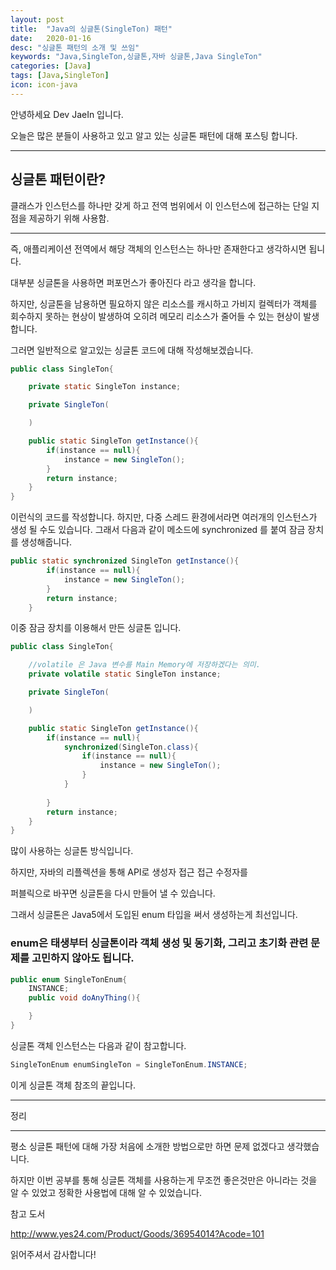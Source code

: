 ```yaml
---
layout: post
title:  "Java의 싱글톤(SingleTon) 패턴"
date:   2020-01-16
desc: "싱글톤 패턴의 소개 및 쓰임"
keywords: "Java,SingleTon,싱글톤,자바 싱글톤,Java SingleTon"
categories: [Java]
tags: [Java,SingleTon]
icon: icon-java
---
```


안녕하세요 Dev JaeIn 입니다.

오늘은 많은 분들이 사용하고 있고 알고 있는 싱글톤 패턴에 대해 포스팅 합니다.

***
## 싱글톤 패턴이란?

클래스가 인스턴스를 하나만 갖게 하고 전역 범위에서 이 인스턴스에 접근하는 단일 지점을 제공하기 위해 사용함.

***

즉, 애플리케이션 전역에서 해당 객체의 인스턴스는 하나만 존재한다고 생각하시면 됩니다.

대부분 싱글톤을 사용하면 퍼포먼스가 좋아진다 라고 생각을 합니다.

하지만, 싱글톤을 남용하면 필요하지 않은 리소스를 캐시하고 가비지 컬렉터가 객체를 회수하지 못하는 현상이 발생하여 오히려 메모리 리소스가 줄어들 수 있는 현상이 발생합니다.

그러면 일반적으로 알고있는 싱글톤 코드에 대해 작성해보겠습니다.

```java
public class SingleTon{

    private static SingleTon instance;

    private SingleTon(

    )

    public static SingleTon getInstance(){
        if(instance == null){
            instance = new SingleTon();
        }
        return instance;
    }
}

```

이런식의 코드를 작성합니다. 하지만, 다중 스레드 환경에서라면 여러개의 인스턴스가 생성 될 수도 있습니다. 그래서 다음과 같이 메소드에 synchronized 를 붙여 잠금 장치를 생성해줍니다. 

```java
public static synchronized SingleTon getInstance(){
        if(instance == null){
            instance = new SingleTon();
        }
        return instance;
    }
```

이중 잠금 장치를 이용해서 만든 싱글톤 입니다.

```java
public class SingleTon{

    //volatile 은 Java 변수를 Main Memory에 저장하겠다는 의미.
    private volatile static SingleTon instance;

    private SingleTon(

    )

    public static SingleTon getInstance(){
        if(instance == null){
            synchronized(SingleTon.class){
                if(instance == null){
                    instance = new SingleTon();
                }
            }
            
        }
        return instance;
    }
}
```

많이 사용하는 싱글톤 방식입니다.

하지만, 자바의 리플렉션을 통해 API로 생성자 접근 접근 수정자를 

퍼블릭으로 바꾸면 싱글톤을 다시 만들어 낼 수 있습니다.

그래서 싱글톤은 Java5에서 도입된 enum 타입을 써서 생성하는게 최선입니다.

### enum은 태생부터 싱글톤이라 객체 생성 및 동기화, 그리고 초기화 관련 문제를 고민하지 않아도 됩니다.

```java
public enum SingleTonEnum{
    INSTANCE;
    public void doAnyThing(){

    }
}
```

싱글톤 객체 인스턴스는 다음과 같이 참고합니다.

```java
SingleTonEnum enumSingleTon = SingleTonEnum.INSTANCE;
```

이게 싱글톤 객체 참조의 끝입니다.

***
정리
***

평소 싱글톤 패턴에 대해 가장 처음에 소개한 방법으로만 하면 문제 없겠다고 생각했습니다.

하지만 이번 공부를 통해 싱글톤 객체를 사용하는게 무조껀 좋은것만은 아니라는 것을 알 수 있었고 정확한 사용법에 대해 알 수 있었습니다.

참고 도서

<http://www.yes24.com/Product/Goods/36954014?Acode=101>

읽어주셔서 감사합니다! 

